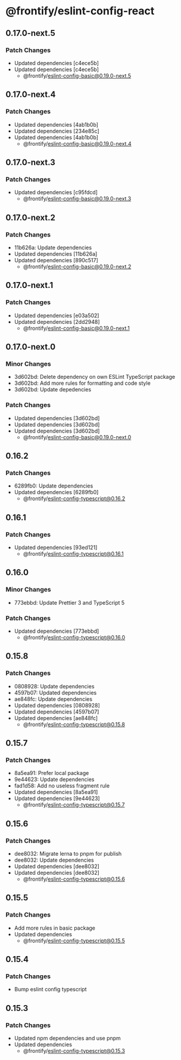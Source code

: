 # @frontify/eslint-config-react

## 0.17.0-next.5

### Patch Changes

- Updated dependencies [c4ece5b]
- Updated dependencies [c4ece5b]
  - @frontify/eslint-config-basic@0.19.0-next.5

## 0.17.0-next.4

### Patch Changes

- Updated dependencies [4ab1b0b]
- Updated dependencies [234e85c]
- Updated dependencies [4ab1b0b]
  - @frontify/eslint-config-basic@0.19.0-next.4

## 0.17.0-next.3

### Patch Changes

- Updated dependencies [c95fdcd]
  - @frontify/eslint-config-basic@0.19.0-next.3

## 0.17.0-next.2

### Patch Changes

- 11b626a: Update dependencies
- Updated dependencies [11b626a]
- Updated dependencies [890c517]
  - @frontify/eslint-config-basic@0.19.0-next.2

## 0.17.0-next.1

### Patch Changes

- Updated dependencies [e03a502]
- Updated dependencies [2dd2948]
  - @frontify/eslint-config-basic@0.19.0-next.1

## 0.17.0-next.0

### Minor Changes

- 3d602bd: Delete dependency on own ESLint TypeScript package
- 3d602bd: Add more rules for formatting and code style
- 3d602bd: Update depedencies

### Patch Changes

- Updated dependencies [3d602bd]
- Updated dependencies [3d602bd]
- Updated dependencies [3d602bd]
  - @frontify/eslint-config-basic@0.19.0-next.0

## 0.16.2

### Patch Changes

- 6289fb0: Update dependencies
- Updated dependencies [6289fb0]
  - @frontify/eslint-config-typescript@0.16.2

## 0.16.1

### Patch Changes

- Updated dependencies [93ed121]
  - @frontify/eslint-config-typescript@0.16.1

## 0.16.0

### Minor Changes

- 773ebbd: Update Prettier 3 and TypeScript 5

### Patch Changes

- Updated dependencies [773ebbd]
  - @frontify/eslint-config-typescript@0.16.0

## 0.15.8

### Patch Changes

- 0808928: Update dependencies
- 4597b07: Updated dependencies
- ae848fc: Update dependencies
- Updated dependencies [0808928]
- Updated dependencies [4597b07]
- Updated dependencies [ae848fc]
  - @frontify/eslint-config-typescript@0.15.8

## 0.15.7

### Patch Changes

- 8a5ea91: Prefer local package
- 9e44623: Update dependencies
- fad1d58: Add no useless fragment rule
- Updated dependencies [8a5ea91]
- Updated dependencies [9e44623]
  - @frontify/eslint-config-typescript@0.15.7

## 0.15.6

### Patch Changes

- dee8032: Migrate lerna to pnpm for publish
- dee8032: Update dependencies
- Updated dependencies [dee8032]
- Updated dependencies [dee8032]
  - @frontify/eslint-config-typescript@0.15.6

## 0.15.5

### Patch Changes

- Add more rules in basic package
- Updated dependencies
  - @frontify/eslint-config-typescript@0.15.5

## 0.15.4

### Patch Changes

- Bump eslint config typescript

## 0.15.3

### Patch Changes

- Updated npm dependencies and use pnpm
- Updated dependencies
  - @frontify/eslint-config-typescript@0.15.3
